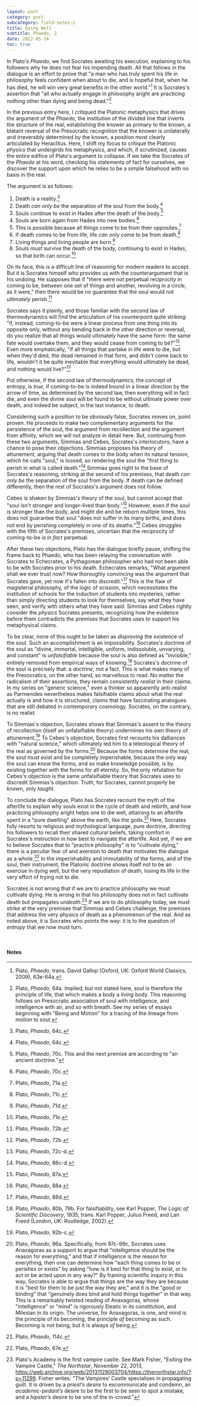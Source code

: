 ```yaml
---
layout: post
category: post
subcategory: field-notes-2
title: Dying Well
subtitle: Phaedo, 2
date: 2022-05-14
toc: true
---
```


In Plato's *Phaedo*, we find Socrates awaiting his execution, explaining to his followers why he does not fear his impending death. All that follows in the dialogue is an effort to prove that "a man who has truly spent his life in philosophy feels confident when about to die, and is hopeful that, when he has died, he will win very great benefits in the other world."[^1] It is Socrates's assertion that "all who actually engage in philosophy aright are practicing nothing other than dying and being dead."[^2]

In the previous entry here, I critiqued the Platonic metaphysics that drives the argument of the *Phaedo*, the institution of the divided line that inverts the structure of the real, establishing the knower as primary to the known, a blatant reversal of the Presocratic recognition that the knower is unilaterally and irreversibly determined by the known, a position most clearly articulated by Heraclitus. Here, I shift my focus to critique the Platonic *physics* that undergirds his metaphysics, and which, if scrutinized, causes the entire edifice of Plato's argument to collapse. If we take the Socrates of the *Phaedo* at his word, checking his statements of fact for ourselves, we discover the support upon which he relies to be a simple falsehood with no basis in the real.

The argument is as follows:

1. Death is a reality.[^3]
2. Death *can only be* the separation of the soul from the body.[^4]
3. Souls continue to exist in Hades after the death of the body.[^5]
4. Souls are born again from Hades into new bodies.[^6]
5. This is possible because all things come to be from their opposites.[^7]
6. If death comes to be from life, life *can only* come to be from death.[^8]
7. Living things and living people are born.[^9]
8. Souls *must* survive the death of the body, continuing to exist in Hades, so that birth can occur.[^10]

On its face, this is a difficult line of reasoning for modern readers to accept. But it is Socrates himself who provides us with the counterargument that is his undoing. He supposes that if "there were not perpetual reciprocity in coming to be, between one set of things and another, revolving in a circle, as it were," then there would be no guarantee that the soul would not *ultimately* perish.[^11]

Socrates says it plainly, and those familiar with the second law of thermodynamics will find the articulation of his counterpoint quite striking: "if, instead, coming-to-be were a linear process from one thing into its opposite only, without any bending back in the other direction or reversal, do you realize that all things would ultimately have the same form: the same fate would overtake them, and they would cease from coming to be?"[^12] Even more emphatically, "if all things that partake in life were to die, but when they'd died, the dead remained in that form, and didn't come back to life, wouldn't it be quite inevitable that everything would ultimately be dead, and nothing would live?"[^13]

Put otherwise, if the second law of thermodynamics, the concept of entropy, is *true*, if coming-to-be is indeed bound in a linear direction by the arrow of time, as determined by the second law, then everything will in fact die, and even the divine soul will be found to be without ultimate power over death, and indeed be subject, in the last instance, to death.

Considering such a position to be obviously false, Socrates moves on, point proven. He proceeds to make two complementary arguments for the persistence of the soul, the argument from recollection and the argument from affinity, which we will not analyze in detail here. But, continuing from these two arguments, Simmias and Cebes, Socrates's interlocutors, have a chance to pose their objections. Simmias proposes his theory of attunement, arguing that death comes to the body when its natural tension, which he calls "soul," is loosed, so rendering the soul the "first thing to perish in what is called death."[^14] Simmias goes right to the base of Socrates's reasoning, striking at the second of his premises, that death *can only be* the separation of the soul from the body. If death can be defined differently, then the rest of Socrates's argument does not follow.

Cebes is shaken by Simmias's theory of the soul, but cannot accept that "soul isn't stronger and longer-lived than body."[^15] However, even if the soul *is* stronger than the body, and might die and be reborn multiple times, this does not guarantee that soul "does not suffer in its many births, and does not end by perishing completely in one of its deaths."[^16] Cebes struggles with the fifth of Socrates's premises, uncertain that the reciprocity of coming-to-be is *in fact* perpetual.

After these two objections, Plato has the dialogue briefly pause, shifting the frame back to Phaedo, who has been relaying the conversation with Socrates to Echecrates, a Pythagorean philosopher who had not been able to be with Socrates prior to his death. Echecrates remarks, "What argument shall we ever trust now? How thoroughly convincing was the argument that Socrates gave, yet now it's fallen into discredit."[^17] This is the flaw of magisterial philosophy, of the logic of scission, which necessitates the institution of schools for the induction of students into mysteries, rather than simply directing students to look for themselves, say what they have seen, and verify with others what they have said. Simmias and Cebes rightly consider the *physics* Socrates presents, recognizing how the evidence before them contradicts the premises that Socrates uses to support his metaphysical claims.

To be clear, none of this ought to be taken as *disproving* the existence of the soul. Such an accomplishment is an impossibility. Socrates's doctrine of the soul as "divine, immortal, intelligible, uniform, indissoluble, unvarying, and constant" is *unfalsifiable* because the soul is also defined as "invisible," entirely removed from empirical ways of knowing.[^18] Socrates's doctrine of the soul is precisely that: a *doctrine*, not a fact. This is what makes many of the Presocratics, on the other hand, so marvellous to read. No matter the radicalism of their assertions, they remain consistently *realist* in their claims. In my series on "generic science," even a thinker so apparently anti-realist as Parmenides nevertheless makes falsifiable claims about what the real actually *is* and how it is structured, claims that have fascinating analogues that are still debated in contemporary cosmology. Socrates, on the contrary, is no realist.

To Simmias's objection, Socrates shows that Simmias's assent to the theory of recollection (itself an unfalsifiable theory) undermines his own theory of attunement.[^19] To Cebes's objection, Socrates first recounts his dalliances with "natural science," which ultimately led him to a teleological theory of the real as governed by the forms.[^20] Because the forms determine the real, the soul must exist and be completely imperishable, because the only way the soul can know the forms, and so make knowledge possible, is by existing together with the forms for all eternity. So, the only refutation for Cebes's objection is the same unfalsifiable theory that Socrates uses to discredit Simmias's objection. Truth, for Socrates, cannot properly be *known*, only *taught*.

To conclude the dialogue, Plato has Socrates recount the myth of the afterlife to explain why souls exist in the cycle of death and rebirth, and how practicing philosophy aright helps one to die well, attaining to an afterlife spent in a "pure dwelling" above the earth, like the gods.[^21] Here, Socrates fully resorts to religious and mythological language, pure doctrine, directing his followers to recall their shared cultural beliefs, taking comfort in Socrates's instruction in how best to navigate the afterlife. And yet, if we are to believe Socrates that to "practice philosophy" is to "cultivate dying," there is a peculiar fear of and aversion to death that motivates the dialogue as a whole.[^22] In the imperishability and immutability of the forms, and of the soul, their instrument, the Platonic doctrine shows itself not to be an exercise in dying well, but the very repudiation of death, losing its life in the very effort of trying not to die.

Socrates is not wrong that if we are to practice philosophy we must cultivate dying. He is wrong in that his philosophy does not in fact cultivate death but propagates *undeath*.[^23] If we are to do philosophy today, we must strike at the very premises that Simmias and Cebes challenge, the premises that address the very physics of death as a phenomenon of the real. And as noted above, it is Socrates who points the way: it is to the question of *entropy* that we now must turn.


<br>

#### Notes

[^1]: Plato, *Phaedo*, trans. David Gallop (Oxford, UK: Oxford World Classics, 2009), 63e-64a.
[^2]: Plato, *Phaedo*, 64a. Implied, but not stated here, soul is therefore *the* principle of life, that which makes a body a *living* body. This reasoning follows on Presocratic association of soul with intelligence, and intelligence with air, and so with breath. See my series of essays beginning with "Being and Motion" for a tracing of the lineage from *motion* to *soul*.
[^3]: Plato, *Phaedo*, 64c.
[^4]: Plato, *Phaedo*, 64c.
[^5]: Plato, *Phaedo*, 70c. This and the next premise are according to "an ancient doctrine."
[^6]: Plato, *Phaedo*, 70c.
[^7]: Plato, *Phaedo*, 71a.
[^8]: Plato, *Phaedo*, 71c.
[^9]:Plato, *Phaedo*, 71d.
[^10]:Plato, *Phaedo*, 71e.
[^11]: Plato, *Phaedo*, 72b.
[^12]: Plato, *Phaedo*, 72b.
[^13]: Plato, *Phaedo*, 72c-d.
[^14]: Plato, *Phaedo*, 86c-d.
[^15]: Plato, *Phaedo*, 87a.
[^16]: Plato, *Phaedo*, 88a.
[^17]: Plato, *Phaedo*, 88d.
[^18]: Plato, *Phaedo*, 80b, 79b. For falsifiability, see Karl Popper, *The Logic of Scientific Discovery*, 1935, trans. Karl Popper, Julius Freed, and Lan Freed (London, UK: Routledge, 2002).
[^19]: Plato, *Phaedo*, 92b-c.
[^20]: Plato, *Phaedo*, 96a. Specifically, from 97c-99c, Socrates uses Anaxagoras as a support to argue that "intelligence should be the reason for everything," and that if intelligence is the reason for everything, then one can determine how "each thing comes to be or perishes or exists" by asking "how is it best for that thing to exist, or to act or be acted upon in any way?" By framing scientific inquiry in this way, Socrates is able to argue that things are the way they are because it is "best for them to be just the way they are," and it is the "good or binding" that "genuinely does bind and hold things together" in that way. This is a remarkably twisted reading of Anaxagoras, whose "intelligence" or "mind" is rigorously Eleatic in its constitution, and Milesian in its origin. The universe, for Anaxagoras, is one, and mind is the principle of its becoming, the principle *of* becoming as such. Becoming is not being, but it is always *of* being.
[^21]: Plato, *Phaedo*, 114c.
[^22]: Plato, *Phaedo*, 67e.
[^23]: Plato's Academy is the first vampire castle. See Mark Fisher, "Exiting the Vampire Castle," *The Northstar*, November 22, 2013, <https://web.archive.org/web/20131129003704/https://thenorthstar.info/?p=11299>. Fisher writes: "The Vampires’ Castle specialises in propagating guilt. It is driven by a *priest’s desire* to excommunicate and condemn, an *academic-pedant’s* desire to be the first to be seen to spot a mistake, and a *hipster’s* desire to be one of the in-crowd."
